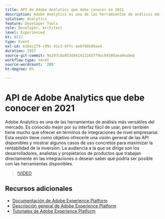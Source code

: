 ```yaml
---
title: API de Adobe Analytics que debe conocer en 2021
description: Adobe Analytics es una de las herramientas de análisis más versátiles del mercado. Es conocido mejor por su interfaz fácil de usar, pero también tiene mucho que ofrecer en términos de integraciones de nivel empresarial. Esta sesión tiene como objetivo ofrecerle una visión general de las API disponibles y mostrar algunos casos de uso concretos para maximizar la rentabilidad de la inversión. La audiencia a la que se dirige son los desarrolladores, analistas y propietarios de productos que trabajan directamente en las integraciones o desean saber qué podría ser posible con las herramientas disponibles.
solution: Analytics
feature: Developer Tools
role: Developer, Architect
level: Experienced
kt: 9212
type: Event
exl-id: 61bec279-c99c-41c3-9ffc-ee6f90509ae4
duration: 1957
source-git-commit: 9a297cda953d4414131657f9ac84580aea0eabeb
workflow-type: tm+mt
source-wordcount: '205'
ht-degree: 6%

---
```


# API de Adobe Analytics que debe conocer en 2021

Adobe Analytics es una de las herramientas de análisis más versátiles del mercado. Es conocido mejor por su interfaz fácil de usar, pero también tiene mucho que ofrecer en términos de integraciones de nivel empresarial. Esta sesión tiene como objetivo ofrecerle una visión general de las API disponibles y mostrar algunos casos de uso concretos para maximizar la rentabilidad de la inversión. La audiencia a la que se dirige son los desarrolladores, analistas y propietarios de productos que trabajan directamente en las integraciones o desean saber qué podría ser posible con las herramientas disponibles.

>[!VIDEO](https://video.tv.adobe.com/v/337576/?quality=12&learn=on&hidetitle=true)

## Recursos adicionales

- [Documentación de Adobe Experience Platform](https://experienceleague.adobe.com/docs/experience-platform.html?lang=es)
- [Descripción general de Adobe Experience Platform](https://experienceleague.adobe.com/docs/experience-platform/landing/home.html?lang=es)
- [Tutoriales de Adobe Experience Platform](https://experienceleague.adobe.com/docs/platform-learn/tutorials/overview.html?lang=es)
